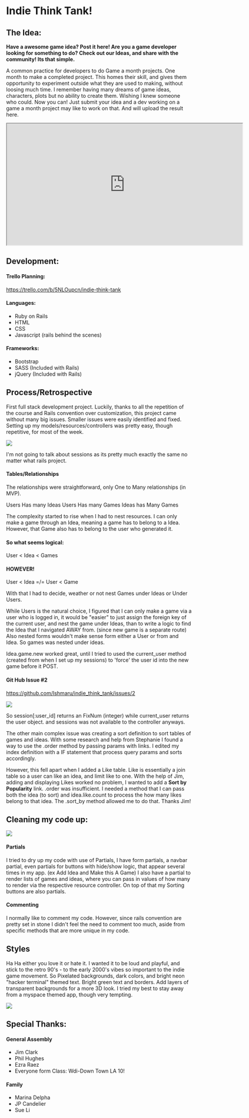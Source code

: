 # Indie Think Tank!
## The Idea:
__Have a awesome game idea? Post it here!
Are you a game developer looking for something to do? Check out our Ideas, and share with the community!
Its that simple.__

A common practice for developers to do Game a month projects. One month to make a completed project. This homes their skill, and gives them opportunity to experiment outside what they are used to making, without loosing much time.
I remember having many dreams of game ideas, characters, plots but no ability to create them. Wishing I knew someone who could. Now you can!
Just submit your idea and a dev working on a game a month project may like to work on that. And will upload the result here.

<iframe src="https://drive.google.com/file/d/0B3PzzLC9kOUFV0E1ZkJ1QjIxYVE/preview" width="640" height="330"></iframe>

## Development: 

#### Trello Planning:
https://trello.com/b/5NLOupcn/indie-think-tank

#### Languages:
* Ruby on Rails
* HTML
* CSS
* Javascript (rails behind the scenes)

#### Frameworks:
* Bootstrap
* SASS (Included with Rails)
* jQuery (Included with Rails)

## Process/Retrospective
First full stack development project. Luckily, thanks to all the repetition of the course and Rails convention over customization, this project came without many big issues. Smaller issues were easily identified and fixed. Setting up my models/resources/controllers was pretty easy, though repetitive, for most of the week. 

![](http://s.quickmeme.com/img/0f/0fb7b038f350e57268e16083c540cbf330492e5e810116b1a57cbe148d501ed2.jpg)

I'm not going to talk about sessions as its pretty much exactly the same no matter what rails project.

#### Tables/Relationships
The relationships were straightforward, only One to Many relationships (in MVP).

Users Has many Ideas
Users Has many Games
Ideas has Many Games

The complexity started to rise when I had to nest resources. I can only make a game through an Idea, meaning a game has to belong to a Idea. However, that Game also has to belong to the user who generated it.

#### So what seems logical:
User < Idea < Games

#### HOWEVER!

User < Idea =/= User < Game

With that I had to decide, weather or not nest Games under Ideas or Under Users.

While Users is the natural choice, I figured that I can only make a game via a user who is logged in, it would be "easier" to just assign the foreign key of the current user, and nest the game under Ideas, than to write a logic to find the Idea that I navigated AWAY from. (since new game is a separate route) Also nested forms wouldn't make sense form either a User or from and Idea. So games was nested under ideas.

Idea.game.new worked great, until I tried to used the current_user method (created from when I set up my sessions) to 'force' the user id into the new game before it POST.

#### Git Hub Issue #2

https://github.com/Ishmaru/indie_think_tank/issues/2

![](https://cloud.githubusercontent.com/assets/18603064/15897277/c1f42328-2d48-11e6-896b-3ad40968e5c1.png)


So session[:user_id] returns an FixNum (integer) while current_user returns the user object.
and sessions was not available to the controller anyways.

The other main complex issue was creating a sort definition to sort tables of games and ideas.
With some research and help from Stephanie I found a way to use the .order method by passing params with links. I edited my index definition with a IF statement that process query params and sorts accordingly.

However, this fell apart when I added a Like table. Like is essentially a join table so a user can like an idea, and limit like to one. With the help of Jim, adding and displaying Likes worked no problem, I wanted to add a __Sort by Popularity__ link. .order was insufficient. I needed a method that I can pass both the idea (to sort) and idea.like.count to process the how many likes belong to that idea. The .sort_by method allowed me to do that. Thanks Jim!

## Cleaning my code up:
![](http://s2.quickmeme.com/img/f7/f7290d32f2d7cee65d73e62a170f4b62050a2d18555516d1391388dececbe0f3.jpg)


#### Partials
I tried to dry up my code with use of Partials, I have form partials, a navbar partial, even partials for buttons with hide/show logic, that appear several times in my app. (ex Add Idea and Make this A Game) I also have a partial to render lists of games and ideas, where you can pass in values of how many to render via the respective resource controller. On top of that my Sorting buttons are also partials.

#### Commenting
I normally like to comment my code. However, since rails convention are pretty set in stone I didn't feel the need to comment too much, aside from specific methods that are more unique in my code.

## Styles

Ha Ha either you love it or hate it. I wanted it to be loud and playful, and stick to the retro 90's - to the early 2000's vibes so important to the indie game movement. So Pixelated backgrounds, dark colors, and bright neon "hacker terminal" themed text. Bright green text and borders. Add layers of transparent backgrounds for a more 3D look. I tried my best to stay away from a myspace themed app, though very tempting.

![](http://www.blogodisea.com/wp-content/uploads/2009/11/simpson-homer-mister-x-imagen.jpg)


## Special Thanks:
#### General Assembly
* Jim Clark
* Phil Hughes
* Ezra Raez
* Everyone form Class: Wdi-Down Town LA 10!

#### Family
* Marina Delpha
* JP Candelier
* Sue Li

